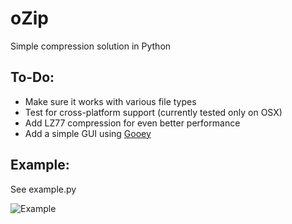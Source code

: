 oZip
====

Simple compression solution in Python

## To-Do:
 - Make sure it works with various file types
 - Test for cross-platform support (currently tested only on OSX)
 - Add LZ77 compression for even better performance
 - Add a simple GUI using [Gooey](https://github.com/chriskiehl/Gooey)

## Example:
See example.py
	
![Example](https://raw2.github.com/OzTamir/oZip/master/demo.png)
